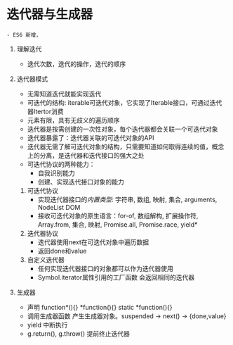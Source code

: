 # 迭代器与生成器
    - ES6 新增，
1. 理解迭代
    - 迭代次数，迭代的操作，迭代的顺序

2. 迭代器模式
    - 无需知道迭代就能实现迭代
    - 可迭代的结构: iterable可迭代对象，它实现了Iterable接口，可通过迭代器Itertor消费
    - 元素有限，具有无歧义的遍历顺序
    - 迭代器是按需创建的一次性对象，每个迭代器都会关联一个可迭代对象
    - 迭代器暴露了：迭代器关联的可迭代对象的API
    - 迭代器无需了解可迭代对象的结构，只需要知道如何取得连续的值，概念上的分离，是迭代器和迭代接口的强大之处
    - 可迭代协议的两种能力：
        - 自我识别能力
        - 创建、实现迭代接口对象的能力
    1. 可迭代协议
        - 实现迭代器接口的*内置类型*: 字符串, 数组, 映射, 集合, arguments, NodeList DOM
        - 接收可迭代对象的原生语言：for-of, 数组解构, 扩展操作符, Array.from, 集合, 映射, Promise.all, Promise.race, yield*
    2. 迭代器协议
        - 迭代器使用next在可迭代对象中遍历数据
        - 返回done和value
    3. 自定义迭代器
        - 任何实现迭代器接口的对象都可以作为迭代器使用
        - Symbol.iterator属性引用的工厂函数 会返回相同的迭代器
     

3. 生成器
    - 声明 function*(){} *function(){} static *function(){}
    - 调用生成器函数 产生生成器对象。suspended -> next() -> {done,value}
    - yield 中断执行
    - g.return(), g.throw() 提前终止迭代器


